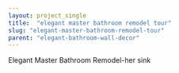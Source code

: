 ```yaml
---
layout: project_single
title:  "elegant master bathroom remodel tour"
slug: "elegant-master-bathroom-remodel-tour"
parent: "elegant-bathroom-wall-decor"
---
```

Elegant Master Bathroom Remodel-her sink